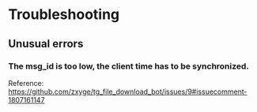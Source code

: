 # Troubleshooting

## Unusual errors

### The msg_id is too low, the client time has to be synchronized.

Reference: <https://github.com/zxyge/tg_file_download_bot/issues/9#issuecomment-1807161147>
